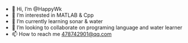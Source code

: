 - 👋 Hi, I’m @HappyWk
- 👀 I’m interested in MATLAB & Cpp
- 🌱 I’m currently learning sonar & water
- 💞️ I’m looking to collaborate on programing language and water learner
- 📫 How to reach me 478742901@qq.com

<!---
HappyWk/HappyWk is a ✨ special ✨ repository because its `README.md` (this file) appears on your GitHub profile.
You can click the Preview link to take a look at your changes.
--->

